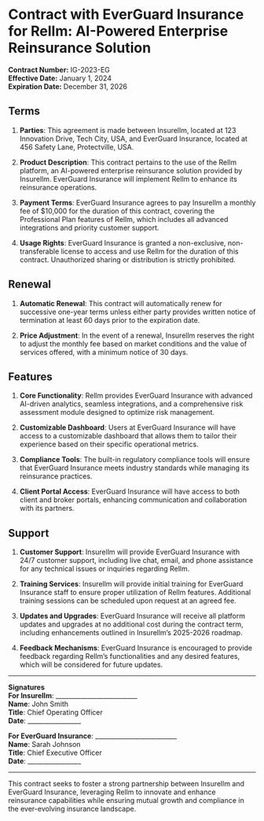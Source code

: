 # Contract with EverGuard Insurance for Rellm: AI-Powered Enterprise Reinsurance Solution

**Contract Number:** IG-2023-EG  
**Effective Date:** January 1, 2024  
**Expiration Date:** December 31, 2026  

## Terms

1. **Parties**: This agreement is made between Insurellm, located at 123 Innovation Drive, Tech City, USA, and EverGuard Insurance, located at 456 Safety Lane, Protectville, USA.
   
2. **Product Description**: This contract pertains to the use of the Rellm platform, an AI-powered enterprise reinsurance solution provided by Insurellm. EverGuard Insurance will implement Rellm to enhance its reinsurance operations.

3. **Payment Terms**: EverGuard Insurance agrees to pay Insurellm a monthly fee of $10,000 for the duration of this contract, covering the Professional Plan features of Rellm, which includes all advanced integrations and priority customer support.

4. **Usage Rights**: EverGuard Insurance is granted a non-exclusive, non-transferable license to access and use Rellm for the duration of this contract. Unauthorized sharing or distribution is strictly prohibited.

## Renewal

1. **Automatic Renewal**: This contract will automatically renew for successive one-year terms unless either party provides written notice of termination at least 60 days prior to the expiration date.

2. **Price Adjustment**: In the event of a renewal, Insurellm reserves the right to adjust the monthly fee based on market conditions and the value of services offered, with a minimum notice of 30 days.

## Features

1. **Core Functionality**: Rellm provides EverGuard Insurance with advanced AI-driven analytics, seamless integrations, and a comprehensive risk assessment module designed to optimize risk management.

2. **Customizable Dashboard**: Users at EverGuard Insurance will have access to a customizable dashboard that allows them to tailor their experience based on their specific operational metrics.

3. **Compliance Tools**: The built-in regulatory compliance tools will ensure that EverGuard Insurance meets industry standards while managing its reinsurance practices.

4. **Client Portal Access**: EverGuard Insurance will have access to both client and broker portals, enhancing communication and collaboration with its partners.

## Support

1. **Customer Support**: Insurellm will provide EverGuard Insurance with 24/7 customer support, including live chat, email, and phone assistance for any technical issues or inquiries regarding Rellm.

2. **Training Services**: Insurellm will provide initial training for EverGuard Insurance staff to ensure proper utilization of Rellm features. Additional training sessions can be scheduled upon request at an agreed fee.

3. **Updates and Upgrades**: EverGuard Insurance will receive all platform updates and upgrades at no additional cost during the contract term, including enhancements outlined in Insurellm’s 2025-2026 roadmap.

4. **Feedback Mechanisms**: EverGuard Insurance is encouraged to provide feedback regarding Rellm’s functionalities and any desired features, which will be considered for future updates.

---

**Signatures**  
**For Insurellm**: __________________________  
**Name**: John Smith  
**Title**: Chief Operating Officer  
**Date**: _________________  

**For EverGuard Insurance**: __________________________  
**Name**: Sarah Johnson  
**Title**: Chief Executive Officer  
**Date**: _________________  

--- 

This contract seeks to foster a strong partnership between Insurellm and EverGuard Insurance, leveraging Rellm to innovate and enhance reinsurance capabilities while ensuring mutual growth and compliance in the ever-evolving insurance landscape.